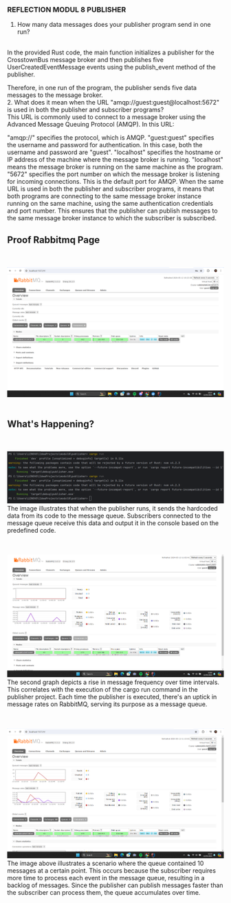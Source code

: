 ### REFLECTION MODUL 8 PUBLISHER

1. How many data messages does your publisher program send in one run?
<br>
In the provided Rust code, the main function initializes a publisher for the CrosstownBus message broker and then publishes five UserCreatedEventMessage events using the publish_event method of the publisher.

Therefore, in one run of the program, the publisher sends five data messages to the message broker.
</br>
2. What does it mean when the URL "amqp://guest:guest@localhost:5672" is used in both the publisher and subscriber programs?
<br>
This URL is commonly used to connect to a message broker using the Advanced Message Queuing Protocol (AMQP). In this URL:

"amqp://" specifies the protocol, which is AMQP.
"guest:guest" specifies the username and password for authentication. In this case, both the username and password are "guest".
"localhost" specifies the hostname or IP address of the machine where the message broker is running. "localhost" means the message broker is running on the same machine as the program.
"5672" specifies the port number on which the message broker is listening for incoming connections. This is the default port for AMQP.
When the same URL is used in both the publisher and subscriber programs, it means that both programs are connecting to the same message broker instance running on the same machine, using the same authentication credentials and port number. This ensures that the publisher can publish messages to the same message broker instance to which the subscriber is subscribed.
</br>

## Proof Rabbitmq Page
<br></br>
![img.png](static/img.png)
<br></br>

## What's Happening?
<br></br>
![img.png](static/img1.png)
<br>The image illustrates that when the publisher runs, it sends the hardcoded data from its code to the message queue. Subscribers connected to the message queue receive this data and output it in the console based on the predefined code.</br>

<br></br>
![img.png](static/img2.png)
<br>The second graph depicts a rise in message frequency over time intervals. This correlates with the execution of the cargo run command in the publisher project. Each time the publisher is executed, there's an uptick in message rates on RabbitMQ, serving its purpose as a message queue.</br>

<br></br>
![img_1.png](static/img_1.png)
<br>The image above illustrates a scenario where the queue contained 10 messages at a certain point. This occurs because the subscriber requires more time to process each event in the message queue, resulting in a backlog of messages. Since the publisher can publish messages faster than the subscriber can process them, the queue accumulates over time.</br>